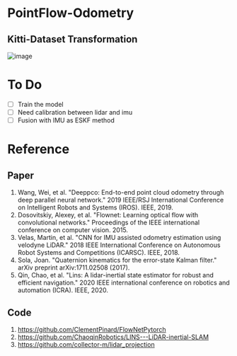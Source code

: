 # PointFlow-Odometry

## Kitti-Dataset Transformation
![image](https://github.com/soup1997/PointCloud-Odometry/assets/86957779/3eeee8eb-ad66-4615-8cb0-a6dffc01799e)

# To Do
- [ ] Train the model
- [ ] Need calibration between lidar and imu
- [ ] Fusion with IMU as ESKF method

# Reference
## Paper
1. Wang, Wei, et al. "Deeppco: End-to-end point cloud odometry through deep parallel neural network." 2019 IEEE/RSJ International Conference on Intelligent Robots and Systems (IROS). IEEE, 2019.
2. Dosovitskiy, Alexey, et al. "Flownet: Learning optical flow with convolutional networks." Proceedings of the IEEE international conference on computer vision. 2015.
3. Velas, Martin, et al. "CNN for IMU assisted odometry estimation using velodyne LiDAR." 2018 IEEE International Conference on Autonomous Robot Systems and Competitions (ICARSC). IEEE, 2018.
4. Sola, Joan. "Quaternion kinematics for the error-state Kalman filter." arXiv preprint arXiv:1711.02508 (2017).
5. Qin, Chao, et al. "Lins: A lidar-inertial state estimator for robust and efficient navigation." 2020 IEEE international conference on robotics and automation (ICRA). IEEE, 2020.

## Code
1. https://github.com/ClementPinard/FlowNetPytorch
2. https://github.com/ChaoqinRobotics/LINS---LiDAR-inertial-SLAM
3. https://github.com/collector-m/lidar_projection
